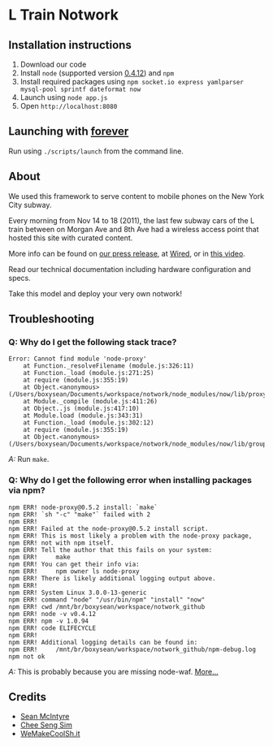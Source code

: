 # L Train Notwork

## Installation instructions

1. Download our code
2. Install `node` (supported version [0.4.12](https://github.com/joyent/node/zipball/v0.4.12)) and `npm`
3. Install required packages using `npm socket.io express yamlparser mysql-pool sprintf dateformat now`
4. Launch using `node app.js`
5. Open `http://localhost:8080`

## Launching with [forever](http://blog.nodejitsu.com/keep-a-nodejs-server-up-with-forever)

Run using `./scripts/launch` from the command line.

## About

We used this framework to serve content to mobile phones on the New York City subway.

Every morning from Nov 14 to 18 (2011), the last few subway cars of the L train between on Morgan Ave and 8th Ave had a wireless access point that hosted this site with curated content.

More info can be found on [our press release](http://wemakecoolsh.it/#2300081/L-Train-Notwork-Press-Release), at [Wired](http://www.wired.com/epicenter/2011/11/all-aboard-nyc-geek-train/), or in [this video](http://vimeo.com/32149926).

Read our technical documentation including hardware configuration and specs.

Take this model and deploy your very own notwork!

## Troubleshooting

### Q: Why do I get the following stack trace?

	Error: Cannot find module 'node-proxy'
	    at Function._resolveFilename (module.js:326:11)
	    at Function._load (module.js:271:25)
	    at require (module.js:355:19)
	    at Object.<anonymous> (/Users/boxysean/Documents/workspace/notwork/node_modules/now/lib/proxy.js:10:13)
	    at Module._compile (module.js:411:26)
	    at Object..js (module.js:417:10)
	    at Module.load (module.js:343:31)
	    at Function._load (module.js:302:12)
	    at require (module.js:355:19)
	    at Object.<anonymous> (/Users/boxysean/Documents/workspace/notwork/node_modules/now/lib/group.js:3:13)

*A:* Run `make`.

### Q: Why do I get the following error when installing packages via npm?

	npm ERR! node-proxy@0.5.2 install: `make`
	npm ERR! `sh "-c" "make"` failed with 2
	npm ERR! 
	npm ERR! Failed at the node-proxy@0.5.2 install script.
	npm ERR! This is most likely a problem with the node-proxy package,
	npm ERR! not with npm itself.
	npm ERR! Tell the author that this fails on your system:
	npm ERR!     make
	npm ERR! You can get their info via:
	npm ERR!     npm owner ls node-proxy
	npm ERR! There is likely additional logging output above.
	npm ERR! 
	npm ERR! System Linux 3.0.0-13-generic
	npm ERR! command "node" "/usr/bin/npm" "install" "now"
	npm ERR! cwd /mnt/br/boxysean/workspace/notwork_github
	npm ERR! node -v v0.4.12
	npm ERR! npm -v 1.0.94
	npm ERR! code ELIFECYCLE
	npm ERR! 
	npm ERR! Additional logging details can be found in:
	npm ERR!     /mnt/br/boxysean/workspace/notwork_github/npm-debug.log
	npm not ok

*A:* This is probably because you are missing node-waf. [More...](http://stackoverflow.com/a/8303324)

## Credits

- [Sean McIntyre](http://www.boxysean.com)
- [Chee Seng Sim](http://simmu.net/)
- [WeMakeCoolSh.it](http://wemakecoolsh.it/)
